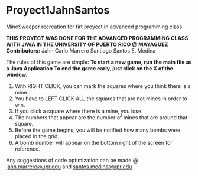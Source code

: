 # Proyect1JahnSantos
MineSweeper recreation for firt proyect in advanced programming class


**THIS PROYECT WAS DONE FOR THE ADVANCED PROGRAMMING CLASS WITH JAVA IN THE UNIVERSITY OF PUERTO RICO @ MAYAGUEZ**
**Contributors:**
Jahn Carlo Marrero Santiago
Santos E. Medina

The rules of this game are simple:
**To start a new game, run the main file as a Java Application**
**To end the game early, just click on the X of the window.**

1) With RIGHT CLICK, you can mark the squares where you think there is a mine.
2) You have to LEFT CLICK ALL the squares that are not mines in order to win.
3) If you click a square where there is a mine, you lose.
4) The numbers that appear are the number of mines that are around that square.
5) Before the game begins, you will be notified how many bombs were placed in the grid.
6) A bomb number will appear on the bottom right of the screen for reference.


Any suggestions of code optimization can be made @ jahn.marrero@upr.edu and santos.medina@upr.edu
